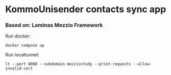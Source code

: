 # KommoUnisender contacts sync app
### Based on: Laminas Mezzio Framework
Run docker:
```
docker compose up
```
Run localtunnel:
```
lt --port 8080 --subdomain mezziostudy --print-requests --allow-invalid-cert
```
